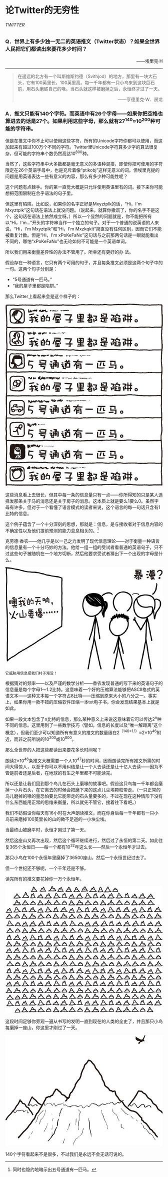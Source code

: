 # 论Twitter的无穷性
###### TWITTER
### Q．世界上有多少独一无二的英语推文（Twitter状态）？如果全世界人民把它们都读出来要花多少时间？
<p align="right">——埃里克·H</p>

***
>在遥远的北方有一个叫斯维斯约德（Svithjod）的地方，那里有一块大石头，它有100英里长，100英里高。每一千年都有一只小鸟来到这块巨石前，用石头磨砺自己的喙。当石头就这样被磨掉之后，永恒终才过了一天。  
><p align="right">——亨德里克·W．房龙</p>

### A．推文只能有140个字符。而英语中有26个字母——如果你把空格也算进去的话是27个。如果利用这些字母，那么就有27<sup>140</sup>≈10<sup>200</sup>种可能的字符串。
但是在推文中你不止可以使用这些字符，所有的Unicode字符你都可以使用，而这加起来有超过100万个不同的字符。Twitter里Unicode字符算多少字的算法很复杂，但可能的字符串个数仍然高达10<sup>800</sup>种。

当然了，这些字符串中大多数都是毫无意义的多语种混搭，即使你把可使用的字符限定在26个英语字母中，也是充斥着像“ptikobj”这样无意义的词。但埃里克提的问题是用英语表达一些有意义的内容，那么有多少种可能性呢？

这个问题有点棘手。你的第一直觉大概是只允许使用英语里有的词。接下来你可能想把范围限制在合乎语法的句子里。

但这里有陷阱。比如说，如果你的名字正好是Mxyztplk的话，“Hi，I'm Mxyztplk”这句话在语法上就没问题。（说起来，就算你撒谎了，你的名字不是这个，这句话在语法上依然成立呀。）所以一个显然的问题就是，你不能把所有以“Hi，I'm…”开头的字符串当作一个独立的句子。对于一个普通的说英语的人来说，“Hi，I'm Mxyztplk”和“Hi，I'm Mxzkqklt”简直没有任何区别，因而它们不能被重复计数。但是“Hi，I'm xPoKeFaNx”这句话与之前那两句话是一眼就能看出不同的，哪怕“xPoKeFaNx”也无论如何不可能是一个英语单词。

所以我们用来衡量差异性的办法不管用了。所幸还有更好的办
法。

假设存在一种语言，它只有两个可用的句子，并且每条推文必须是这两个句子中的一句。这两个句子分别是：

* “5号通道有一匹马。”
* “我的屋子里都是陷阱。”

那么Twitter上看起来会是这个样子的：

![1](./imgs/T-1.png)

这些消息看上去很长，但其中每一条的信息量只有一点——你所得知的只是某人选择发那条关于马的消息还是关于房子的消息。这本质上就是要么1要么0。虽然字母有许多，但对于一个看懂了语言模式的读者来说，这个语言的每一句话只含有1比特的信息。

这个例子蕴含了一个十分深刻的思想，那就是：信息，是与接收者对于信息内容的不确定性以及他们提前预测的能力息息相关的。[^1]

克劳德·香农——他几乎是以一己之力发明了现代信息理论——对于衡量一种语言的信息量有一个十分巧妙的方法。他给一组一组的受试者看普通的英语句子，只不过这些句子被随机在一个地方切断，然后他要求受试者猜出下一个出现的字母是什么。

![2](./imgs/T-2.png)  
`它威胁用信息把我们村子淹没！`

根据猜对的频率——以及严谨的数学分析——香农发现普通的写下来的英语句子的信息量是每个字母1～1.2比特。这意味着一个好的压缩算法能够把ASCII格式的英语文本——这种文本每一个字符占8比特——压缩到原来大小的八分之一。事实上，如果你用一款不错的压缩软件压缩一本txt电子书，你会发现结果基本上就是如此。

如果一段文本包含了n比特的信息，那么某种意义上来说这意味着它可以传达2<sup>n</sup>种不同的信息。这里用到了一些数学技巧（譬如，信息的长度以及“唯一解距离”这个概念），但我们至少可以知道所有有意义的推文的数量级在2<sup>（140×1.1）</sup>≈2×10<sup>46</sup>附近，而非之前所说的10<sup>200</sup>或10<sup>800</sup>。

那么全世界的人把这些都读出来要花多长时间呢？

朗读2×10<sup>46</sup>条推文大概需要一个人10<sup>47</sup>秒的时间，因而朗读完所有推文所需的时间大得惊人，以至于你可以不用纠结是让一个人去读还是让十亿人去读——因为不管是前者还是后者，在地球的有生之年里都不可能读完。

所以还是让我们回到那个鸟儿在石头上磨喙的故事吧。假设这只鸟每一千年都会磨掉一小片石头，在它离去的时候会把磨下来的这点儿尘埃颗粒带走。（一只正常的鸟儿磨掉的喙的量恐怕要比它能带走的石头量要多的，不过在现在这种情形下没有什么东西能用正常的思维来衡量，所以就先不管它，接着往下看吧。）

我们不妨假设你每天有16小时在大声朗读推文，而在你身后每一千年都有一只小鸟前来磨掉100英里长的山的微不足道的一小块尘埃。

当最终山被磨平时，永恒才刚过了第一天。

然后这座山又再次出现，然后这个循环继续进行，然后过了永恒的第二天。如此往复365个永恒日——每一个都有10<sup>32</sup>年这么长——然后一个永恒年才过去。

那只小鸟在100个永恒年里磨掉了36500座山，然后一个永恒世纪过去了。

但一个世纪还不够呢，一个千年还是不够。

读完所有的推文要花掉你一万个永恒年。

![3](./imgs/T-3.png)

这段时间足够你旁观一遍从书写的发明一直到现在的人类的全史了，并且那只小鸟每磨掉一座山，你这里才刚过了一天。

![4](./imgs/T-4.png)

140个字符看起来不是很多，不过我们是永远不会无话可说的。

[^1]:同时也隐约地暗示出五号通道有一匹马。
